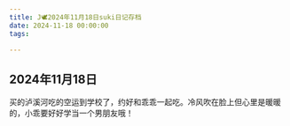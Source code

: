 ```yaml
---
title: J🕊️2024年11月18日suki日记存档
date: 2024-11-18 00:00:00
tags:

---
```


## 2024年11月18日

买的泸溪河吃的空运到学校了，约好和乖乖一起吃。冷风吹在脸上但心里是暖暖的，小乖要好好学当一个男朋友哦！
